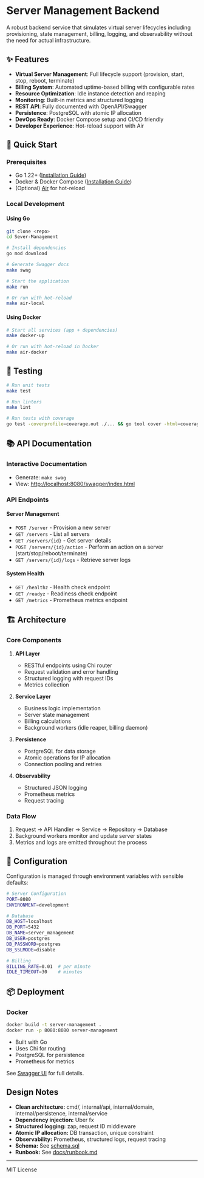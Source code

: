 # Server Management Backend

A robust backend service that simulates virtual server lifecycles including provisioning, state management, billing, logging, and observability without the need for actual infrastructure.

## ✨ Features

- **Virtual Server Management**: Full lifecycle support (provision, start, stop, reboot, terminate)
- **Billing System**: Automated uptime-based billing with configurable rates
- **Resource Optimization**: Idle instance detection and reaping
- **Monitoring**: Built-in metrics and structured logging
- **REST API**: Fully documented with OpenAPI/Swagger
- **Persistence**: PostgreSQL with atomic IP allocation
- **DevOps Ready**: Docker Compose setup and CI/CD friendly
- **Developer Experience**: Hot-reload support with Air

## 🚀 Quick Start

### Prerequisites
- Go 1.22+ ([Installation Guide](https://golang.org/doc/install))
- Docker & Docker Compose ([Installation Guide](https://docs.docker.com/get-docker/))
- (Optional) [Air](https://github.com/cosmtrek/air) for hot-reload

### Local Development

#### Using Go
```bash
git clone <repo>
cd Sever-Management

# Install dependencies
go mod download

# Generate Swagger docs
make swag

# Start the application
make run

# Or run with hot-reload
make air-local
```

#### Using Docker
```bash
# Start all services (app + dependencies)
make docker-up

# Or run with hot-reload in Docker
make air-docker
```

## 🧪 Testing

```bash
# Run unit tests
make test

# Run linters
make lint

# Run tests with coverage
go test -coverprofile=coverage.out ./... && go tool cover -html=coverage.out
```

## 📚 API Documentation

### Interactive Documentation
- Generate: `make swag`
- View: [http://localhost:8080/swagger/index.html](http://localhost:8080/swagger/index.html)

### API Endpoints

#### Server Management
- `POST /server` - Provision a new server
- `GET /servers` - List all servers
- `GET /servers/{id}` - Get server details
- `POST /servers/{id}/action` - Perform an action on a server (start/stop/reboot/terminate)
- `GET /servers/{id}/logs` - Retrieve server logs

#### System Health
- `GET /healthz` - Health check endpoint
- `GET /readyz` - Readiness check endpoint
- `GET /metrics` - Prometheus metrics endpoint

## 🏗️ Architecture

### Core Components

1. **API Layer**
   - RESTful endpoints using Chi router
   - Request validation and error handling
   - Structured logging with request IDs
   - Metrics collection

2. **Service Layer**
   - Business logic implementation
   - Server state management
   - Billing calculations
   - Background workers (idle reaper, billing daemon)

3. **Persistence**
   - PostgreSQL for data storage
   - Atomic operations for IP allocation
   - Connection pooling and retries

4. **Observability**
   - Structured JSON logging
   - Prometheus metrics
   - Request tracing

### Data Flow
1. Request → API Handler → Service → Repository → Database
2. Background workers monitor and update server states
3. Metrics and logs are emitted throughout the process

## 🔧 Configuration

Configuration is managed through environment variables with sensible defaults:

```bash
# Server Configuration
PORT=8080
ENVIRONMENT=development

# Database
DB_HOST=localhost
DB_PORT=5432
DB_NAME=server_management
DB_USER=postgres
DB_PASSWORD=postgres
DB_SSLMODE=disable

# Billing
BILLING_RATE=0.01  # per minute
IDLE_TIMEOUT=30    # minutes
```

## 📦 Deployment

### Docker
```bash
docker build -t server-management .
docker run -p 8080:8080 server-management
```


- Built with Go 
- Uses Chi for routing
- PostgreSQL for persistence
- Prometheus for metrics



See [Swagger UI](http://localhost:8080/swagger/index.html) for full details.

## Design Notes
- **Clean architecture:** cmd/, internal/api, internal/domain, internal/persistence, internal/service
- **Dependency injection:** Uber fx
- **Structured logging:** zap, request ID middleware
- **Atomic IP allocation:** DB transaction, unique constraint
- **Observability:** Prometheus, structured logs, request tracing
- **Schema:** See [schema.sql](./schema.sql)
- **Runbook:** See [docs/runbook.md](./docs/runbook.md)

---
MIT License